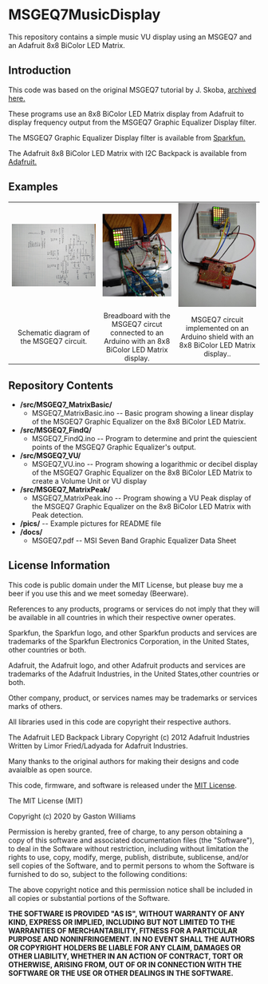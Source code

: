 MSGEQ7MusicDisplay
==================

This repository contains a simple music VU display using an MSGEQ7 and an Adafruit 8x8 BiColor LED Matrix.


Introduction
------------


This code was based on the original MSGEQ7 tutorial by J. Skoba, [archived here.](http://http://nuewire.com/info-archive/msgeq7-by-j-skoba/)  

These programs use an 8x8 BiColor LED Matrix display from Adafruit to display frequency output from the MSGEQ7 Graphic Equalizer
Display filter.

The MSGEQ7 Graphic Equalizer Display filter is available from [Sparkfun.](https://www.sparkfun.com/products/10468)
 
The Adafruit 8x8 BiColor LED Matrix with I2C Backpack is available from [Adafruit.](https://www.adafruit.com/product/902)

Examples
--------
<table class="table table-hover table-striped table-bordered">
  <tr align="center">
   <td><img src="https://github.com/fourstix/MSGEQ7MusicDisplay/blob/master/pics/Schematic.jpg"></td>   
   <td><img src="https://github.com/fourstix/MSGEQ7MusicDisplay/blob/master/pics/MSGEQ7Breadboard.jpg"></td>    
   <td><img src="https://github.com/fourstix/MSGEQ7MusicDisplay/blob/master/pics/MSGEQ7Shield.jpg"></td> 
  </tr>
  <tr align="center">
  <td>Schematic diagram of the MSGEQ7 circuit.</td>
  <td>Breadboard with the MSGEQ7 circut connected to an Arduino with an 8x8 BiColor LED Matrix display.</td>
  <td>MSGEQ7 circuit implemented on an Arduino shield with an 8x8 BiColor LED Matrix display..</td>
  </tr>
 </table>
 
Repository Contents
-------------------
* **/src/MSGEQ7_MatrixBasic/**
  * MSGEQ7_MatrixBasic.ino -- Basic program showing a linear display of the MSGEQ7 Graphic Equalizer on the 8x8 BiColor LED Matrix.
* **/src/MSGEQ7_FindQ/** 
  * MSGEQ7_FindQ.ino -- Program to determine and print the quiescient points of the MSGEQ7 Graphic Equalizer's output.
* **/src/MSGEQ7_VU/**  
  * MSGEQ7_VU.ino -- Program showing a logarithmic or decibel display of the MSGEQ7 Graphic Equalizer on the 8x8 BiColor LED Matrix to
create a Volume Unit or VU display
* **/src/MSGEQ7_MatrixPeak/**  
  * MSGEQ7_MatrixPeak.ino -- Program showing a VU Peak display of the MSGEQ7 Graphic Equalizer on the 8x8 BiColor LED Matrix with 
Peak detection.
* **/pics/** -- Example pictures for README file
* **/docs/**
  * MSGEQ7.pdf -- MSI Seven Band Graphic Equalizer Data Sheet

License Information
-------------------

This code is public domain under the MIT License, but please buy me a beer
if you use this and we meet someday (Beerware).

References to any products, programs or services do not imply
that they will be available in all countries in which their respective owner operates.

Sparkfun, the Sparkfun logo, and other Sparkfun products and services are
trademarks of the Sparkfun Electronics Corporation, in the United States,
other countries or both. 

Adafruit, the Adafruit logo, and other Adafruit products and services are
trademarks of the Adafruit Industries, in the United States,other countries or both. 

Other company, product, or services names may be trademarks or services marks of others.

All libraries used in this code are copyright their respective authors.
 
The Adafruit LED Backpack Library
Copyright (c) 2012 Adafruit Industries
Written by Limor Fried/Ladyada for Adafruit Industries.  
 
Many thanks to the original authors for making their designs and code avaialble as open source.
  
This code, firmware, and software is released under the [MIT License](http://opensource.org/licenses/MIT).
 
The MIT License (MIT)
 
Copyright (c) 2020 by Gaston Williams
 
Permission is hereby granted, free of charge, to any person obtaining a copy
of this software and associated documentation files (the "Software"), to deal
in the Software without restriction, including without limitation the rights
to use, copy, modify, merge, publish, distribute, sublicense, and/or sell
copies of the Software, and to permit persons to whom the Software is
furnished to do so, subject to the following conditions:
 
The above copyright notice and this permission notice shall be included in all
copies or substantial portions of the Software.
 
**THE SOFTWARE IS PROVIDED "AS IS", WITHOUT WARRANTY OF ANY KIND, EXPRESS OR IMPLIED, INCLUDING BUT NOT LIMITED TO THE WARRANTIES OF MERCHANTABILITY,
FITNESS FOR A PARTICULAR PURPOSE AND NONINFRINGEMENT. IN NO EVENT SHALL THE
AUTHORS OR COPYRIGHT HOLDERS BE LIABLE FOR ANY CLAIM, DAMAGES OR OTHER
LIABILITY, WHETHER IN AN ACTION OF CONTRACT, TORT OR OTHERWISE, ARISING FROM, OUT OF OR IN CONNECTION WITH THE SOFTWARE OR THE USE OR OTHER DEALINGS IN THE
SOFTWARE.**
